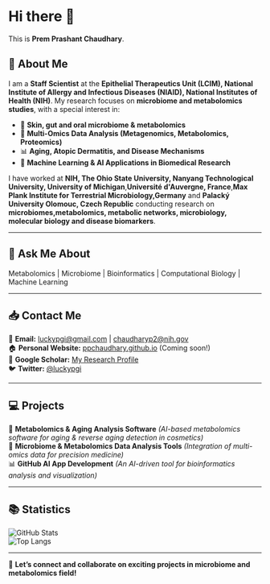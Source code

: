 # Hi there 👋  
This is **Prem Prashant Chaudhary**.  

## 👤 About Me  
I am a **Staff Scientist** at the **Epithelial Therapeutics Unit (LCIM), National Institute of Allergy and Infectious Diseases (NIAID), National Institutes of Health (NIH)**. My research focuses on **microbiome and metabolomics studies**, with a special interest in:  
- 🧬 **Skin, gut and oral microbiome & metabolomics**  
- 🔬 **Multi-Omics Data Analysis (Metagenomics, Metabolomics, Proteomics)**  
- 📊 **Aging, Atopic Dermatitis, and Disease Mechanisms**  
- 🤖 **Machine Learning & AI Applications in Biomedical Research**  

I have worked at **NIH, The Ohio State University, Nanyang Technological University, University of Michigan**,**Université d'Auvergne, France**,**Max Plank Institute for Terrestrial Microbiology,Germany** and **Palacký University Olomouc, Czech Republic** conducting research on **microbiomes,metabolomics, metabolic networks, microbiology, molecular biology and disease biomarkers**.  

---

## 💬 Ask Me About  
Metabolomics | Microbiome | Bioinformatics | Computational Biology | Machine Learning  

---

## 📥 Contact Me  
📩 **Email:** [luckypgi@gmail.com](mailto:luckypgi@gmail.com) | [chaudharyp2@nih.gov](mailto:chaudharyp2@nih.gov)  
🏠 **Personal Website:** [ppchaudhary.github.io](https://premchaudhary.github.io) (Coming soon!)  
🔬 **Google Scholar:** [My Research Profile](https://scholar.google.com/citations?user=6Nv2ql4AAAAJ)  
🐦 **Twitter:** [@luckypgi](https://twitter.com/luckypgi)  

---

## 💻 Projects  
🧬 **Metabolomics & Aging Analysis Software** *(AI-based metabolomics software for aging & reverse aging detection in cosmetics)*  
🦠 **Microbiome & Metabolomics Data Analysis Tools** *(Integration of multi-omics data for precision medicine)*  
📊 **GitHub AI App Development** *(An AI-driven tool for bioinformatics analysis and visualization)*  

---

## 📚 Statistics  
![GitHub Stats](https://github-readme-stats.vercel.app/api?username=ppchaudhary&show_icons=true&theme=radical)  
![Top Langs](https://github-readme-stats.vercel.app/api/top-langs/?username=ppchaudhary&layout=compact&theme=radical)  

---

🚀 **Let’s connect and collaborate on exciting projects in microbiome and metabolomics field!**  
